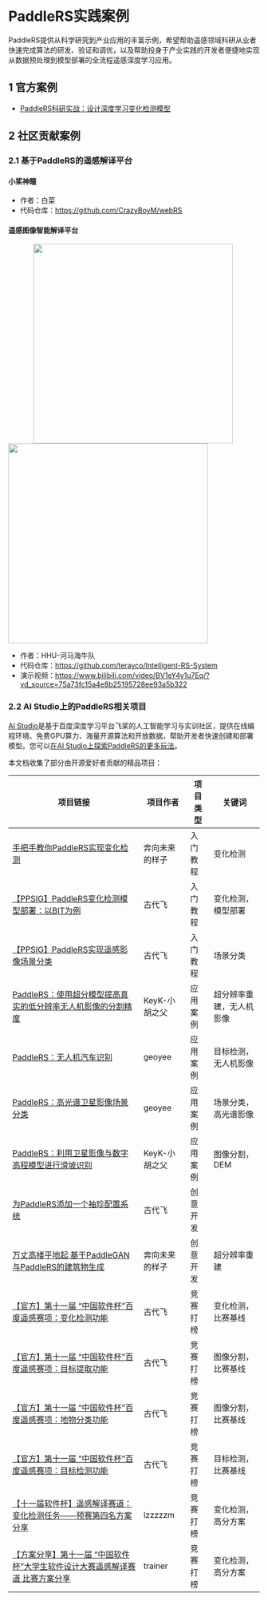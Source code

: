 # PaddleRS实践案例

PaddleRS提供从科学研究到产业应用的丰富示例，希望帮助遥感领域科研从业者快速完成算法的研发、验证和调优，以及帮助投身于产业实践的开发者便捷地实现从数据预处理到模型部署的全流程遥感深度学习应用。

## 1 官方案例

- [PaddleRS科研实战：设计深度学习变化检测模型](./rs_research/)

## 2 社区贡献案例

### 2.1 基于PaddleRS的遥感解译平台

#### 小桨神瞳



- 作者：白菜
- 代码仓库：https://github.com/CrazyBoyM/webRS

#### 遥感图像智能解译平台

<p>
<img src="https://user-images.githubusercontent.com/21275753/187441111-e992e0ff-93d1-4fb3-90b2-79ff698db8d8.gif", width="400", hspace="50"> <img src="https://user-images.githubusercontent.com/21275753/187441219-08668c78-8426-4e19-ad7d-d1a22e1def49.gif", width="400">
</p>

- 作者：HHU-河马海牛队
- 代码仓库：https://github.com/terayco/Intelligent-RS-System
- 演示视频：https://www.bilibili.com/video/BV1eY4y1u7Eq/?vd_source=75a73fc15a4e8b25195728ee93a5b322

### 2.2 AI Studio上的PaddleRS相关项目

[AI Studio](https://aistudio.baidu.com/aistudio/index)是基于百度深度学习平台飞桨的人工智能学习与实训社区，提供在线编程环境、免费GPU算力、海量开源算法和开放数据，帮助开发者快速创建和部署模型。您可以[在AI Studio上探索PaddleRS的更多玩法](https://aistudio.baidu.com/aistudio/projectoverview/public?kw=PaddleRS)。

本文档收集了部分由开源爱好者贡献的精品项目：

|项目链接|项目作者|项目类型|关键词|
|-|-|-|-|
|[手把手教你PaddleRS实现变化检测](https://aistudio.baidu.com/aistudio/projectdetail/3737991)|奔向未来的样子|入门教程|变化检测|
|[【PPSIG】PaddleRS变化检测模型部署：以BIT为例](https://aistudio.baidu.com/aistudio/projectdetail/4184759)|古代飞|入门教程|变化检测，模型部署|
|[【PPSIG】PaddleRS实现遥感影像场景分类](https://aistudio.baidu.com/aistudio/projectdetail/4198965)|古代飞|入门教程|场景分类|
|[PaddleRS：使用超分模型提高真实的低分辨率无人机影像的分割精度](https://aistudio.baidu.com/aistudio/projectdetail/3696814)|KeyK-小胡之父|应用案例|超分辨率重建，无人机影像|
|[PaddleRS：无人机汽车识别](https://aistudio.baidu.com/aistudio/projectdetail/3713122)|geoyee|应用案例|目标检测，无人机影像|
|[PaddleRS：高光谱卫星影像场景分类](https://aistudio.baidu.com/aistudio/projectdetail/3711240)|geoyee|应用案例|场景分类，高光谱影像|
|[PaddleRS：利用卫星影像与数字高程模型进行滑坡识别](https://aistudio.baidu.com/aistudio/projectdetail/4066570)|KeyK-小胡之父|应用案例|图像分割，DEM|
|[为PaddleRS添加一个袖珍配置系统](https://aistudio.baidu.com/aistudio/projectdetail/4203534)|古代飞|创意开发||
|[万丈高楼平地起 基于PaddleGAN与PaddleRS的建筑物生成](https://aistudio.baidu.com/aistudio/projectdetail/3716885)|奔向未来的样子|创意开发|超分辨率重建|
|[【官方】第十一届 “中国软件杯”百度遥感赛项：变化检测功能](https://aistudio.baidu.com/aistudio/projectdetail/3684588)|古代飞|竞赛打榜|变化检测，比赛基线|
|[【官方】第十一届 “中国软件杯”百度遥感赛项：目标提取功能](https://aistudio.baidu.com/aistudio/projectdetail/3792610)|古代飞|竞赛打榜|图像分割，比赛基线|
|[【官方】第十一届 “中国软件杯”百度遥感赛项：地物分类功能](https://aistudio.baidu.com/aistudio/projectdetail/3792606)|古代飞|竞赛打榜|图像分割，比赛基线|
|[【官方】第十一届 “中国软件杯”百度遥感赛项：目标检测功能](https://aistudio.baidu.com/aistudio/projectdetail/3792609)|古代飞|竞赛打榜|目标检测，比赛基线|
|[【十一届软件杯】遥感解译赛道：变化检测任务——预赛第四名方案分享](https://aistudio.baidu.com/aistudio/projectdetail/4116895)|lzzzzzm|竞赛打榜|变化检测，高分方案|
|[【方案分享】第十一届 “中国软件杯”大学生软件设计大赛遥感解译赛道 比赛方案分享](https://aistudio.baidu.com/aistudio/projectdetail/4146154)|trainer|竞赛打榜|变化检测，高分方案|
